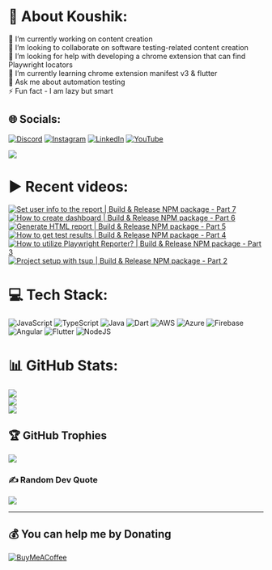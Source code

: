 # 💫 About Koushik:
🔭 I’m currently working on content creation<br>👯 I’m looking to collaborate on software testing-related content creation<br>🤝 I’m looking for help with developing a chrome extension that can find Playwright locators<br>🌱 I’m currently learning chrome extension manifest v3 & flutter<br>💬 Ask me about automation testing<br>⚡ Fun fact - I am lazy but smart


## 🌐 Socials:
[![Discord](https://img.shields.io/badge/Discord-%237289DA.svg?logo=discord&logoColor=white)](htttps://discord.gg/https://discord.gg/UunqzYFHPX) [![Instagram](https://img.shields.io/badge/Instagram-%23E4405F.svg?logo=Instagram&logoColor=white)](https://instagram.com/ortonikc) [![LinkedIn](https://img.shields.io/badge/LinkedIn-%230077B5.svg?logo=linkedin&logoColor=white)](https://linkedin.com/in/ortoni) [![YouTube](https://img.shields.io/badge/YouTube-%23FF0000.svg?logo=YouTube&logoColor=white)](https://youtube.com/@letcode) 

[![](https://visitcount.itsvg.in/api?id=ortonikc&icon=6&color=0)](https://visitcount.itsvg.in)
# ▶️ Recent videos:
<!-- BEGIN YOUTUBE-CARDS -->
[![Set user info to the report | Build & Release NPM package - Part 7](https://ytcards.demolab.com/?id=wakjJwRtraQ&title=Set+user+info+to+the+report+%7C+Build+%26+Release+NPM+package+-+Part+7&lang=en&timestamp=1725381980&background_color=%230d1117&title_color=%23ffffff&stats_color=%23dedede&max_title_lines=1&width=250&border_radius=5 "Set user info to the report | Build & Release NPM package - Part 7")](https://www.youtube.com/watch?v=wakjJwRtraQ)
[![How to create dashboard | Build & Release NPM package - Part 6](https://ytcards.demolab.com/?id=np3qFS05AgU&title=How+to+create+dashboard+%7C+Build+%26+Release+NPM+package+-+Part+6&lang=en&timestamp=1725350733&background_color=%230d1117&title_color=%23ffffff&stats_color=%23dedede&max_title_lines=1&width=250&border_radius=5 "How to create dashboard | Build & Release NPM package - Part 6")](https://www.youtube.com/watch?v=np3qFS05AgU)
[![Generate HTML report | Build & Release NPM package - Part 5](https://ytcards.demolab.com/?id=yZnWrzwxSWQ&title=Generate+HTML+report+%7C+Build+%26+Release+NPM+package+-+Part+5&lang=en&timestamp=1725045959&background_color=%230d1117&title_color=%23ffffff&stats_color=%23dedede&max_title_lines=1&width=250&border_radius=5 "Generate HTML report | Build & Release NPM package - Part 5")](https://www.youtube.com/watch?v=yZnWrzwxSWQ)
[![How to get test results | Build & Release NPM package - Part 4](https://ytcards.demolab.com/?id=HhlQ_M6W4EM&title=How+to+get+test+results+%7C+Build+%26+Release+NPM+package+-+Part+4&lang=en&timestamp=1725007076&background_color=%230d1117&title_color=%23ffffff&stats_color=%23dedede&max_title_lines=1&width=250&border_radius=5 "How to get test results | Build & Release NPM package - Part 4")](https://www.youtube.com/watch?v=HhlQ_M6W4EM)
[![How to utilize Playwright Reporter? | Build & Release NPM package - Part 3](https://ytcards.demolab.com/?id=G-OcdbFPOTU&title=How+to+utilize+Playwright+Reporter%3F+%7C+Build+%26+Release+NPM+package+-+Part+3&lang=en&timestamp=1724956286&background_color=%230d1117&title_color=%23ffffff&stats_color=%23dedede&max_title_lines=1&width=250&border_radius=5 "How to utilize Playwright Reporter? | Build & Release NPM package - Part 3")](https://www.youtube.com/watch?v=G-OcdbFPOTU)
[![Project setup with tsup | Build & Release NPM package - Part 2](https://ytcards.demolab.com/?id=07gyWB6_j_0&title=Project+setup+with+tsup+%7C+Build+%26+Release+NPM+package+-+Part+2&lang=en&timestamp=1724919610&background_color=%230d1117&title_color=%23ffffff&stats_color=%23dedede&max_title_lines=1&width=250&border_radius=5 "Project setup with tsup | Build & Release NPM package - Part 2")](https://www.youtube.com/watch?v=07gyWB6_j_0)
<!-- END YOUTUBE-CARDS -->
# 💻 Tech Stack:
![JavaScript](https://img.shields.io/badge/javascript-%23323330.svg?style=for-the-badge&logo=javascript&logoColor=%23F7DF1E) ![TypeScript](https://img.shields.io/badge/typescript-%23007ACC.svg?style=for-the-badge&logo=typescript&logoColor=white) ![Java](https://img.shields.io/badge/java-%23ED8B00.svg?style=for-the-badge&logo=java&logoColor=white) ![Dart](https://img.shields.io/badge/dart-%230175C2.svg?style=for-the-badge&logo=dart&logoColor=white) ![AWS](https://img.shields.io/badge/AWS-%23FF9900.svg?style=for-the-badge&logo=amazon-aws&logoColor=white) ![Azure](https://img.shields.io/badge/azure-%230072C6.svg?style=for-the-badge&logo=azure-devops&logoColor=white) ![Firebase](https://img.shields.io/badge/firebase-%23039BE5.svg?style=for-the-badge&logo=firebase) ![Angular](https://img.shields.io/badge/angular-%23DD0031.svg?style=for-the-badge&logo=angular&logoColor=white) ![Flutter](https://img.shields.io/badge/Flutter-%2302569B.svg?style=for-the-badge&logo=Flutter&logoColor=white) ![NodeJS](https://img.shields.io/badge/node.js-6DA55F?style=for-the-badge&logo=node.js&logoColor=white)
# 📊 GitHub Stats:
![](https://github-readme-stats.vercel.app/api?username=ortonikc&theme=radical&hide_border=true&include_all_commits=true&count_private=true)<br/>
![](https://github-readme-streak-stats.herokuapp.com/?user=ortonikc&theme=radical&hide_border=true)<br/>
![](https://github-readme-stats.vercel.app/api/top-langs/?username=ortonikc&theme=radical&hide_border=true&include_all_commits=true&count_private=true&layout=compact)

## 🏆 GitHub Trophies
![](https://github-profile-trophy.vercel.app/?username=ortonikc&theme=discord&no-frame=false&no-bg=true&margin-w=4)

### ✍️ Random Dev Quote
![](https://quotes-github-readme.vercel.app/api?type=horizontal&theme=radical)

---
  ## 💰 You can help me by Donating
  [![BuyMeACoffee](https://img.shields.io/badge/Buy%20Me%20a%20Coffee-ffdd00?style=for-the-badge&logo=buy-me-a-coffee&logoColor=black)](https://buymeacoffee.com/letcode) 

  
<!-- Proudly created with GPRM ( https://gprm.itsvg.in ) -->
